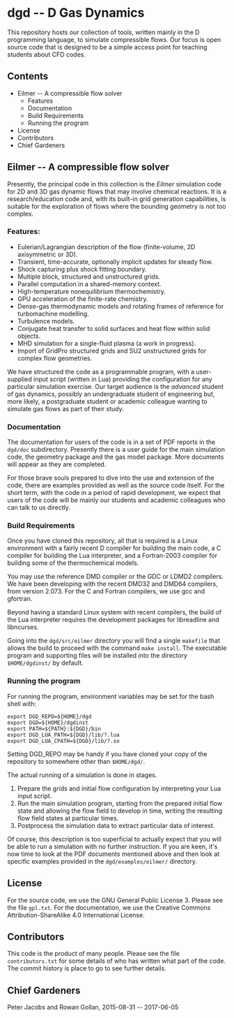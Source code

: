 # dgd -- D Gas Dynamics
This repository hosts our collection of tools, 
written mainly in the D programming language, 
to simulate compressible flows. 
Our focus is open source code that is designed to be a simple access 
point for teaching students about CFD codes.

## Contents
* Eilmer -- A compressible flow solver
    * Features
    * Documentation
    * Build Requirements
    * Running the program
* License
* Contributors
* Chief Gardeners

## Eilmer -- A compressible flow solver
Presently, the principal code in this collection is 
the *Eilmer* simulation code for 2D and 3D gas dynamic flows 
that may involve chemical reactions.
It is a research/education code and, 
with its built-in grid generation capabilities, 
is suitable for the exploration of flows 
where the bounding geometry is not too complex.

### Features:
* Eulerian/Lagrangian description of the flow (finite-volume, 2D axisymmetric or 3D).
* Transient, time-accurate, optionally implicit updates for steady flow.
* Shock capturing plus shock fitting boundary.
* Multiple block, structured and unstructured grids.
* Parallel computation in a shared-memory context.
* High-temperature nonequilibrium thermochemistry.
* GPU acceleration of the finite-rate chemistry.
* Dense-gas thermodynamic models and rotating frames of reference for
  turbomachine modelling.
* Turbulence models.
* Conjugate heat transfer to solid surfaces and heat flow within 
  solid objects.
* MHD simulation for a single-fluid plasma (a work in progress).
* Import of GridPro structured grids and SU2 unstructured grids 
  for complex flow geometries.

We have structured the code as a programmable program, 
with a user-supplied input script (written in Lua) 
providing the configuration for any particular simulation exercise.
Our target audience is the *advanced* student of gas dynamics,
possibly an undergraduate student of engineering but, more likely,
a postgraduate student or academic colleague 
wanting to simulate gas flows as part of their study.

### Documentation
The documentation for users of the code is in a set of PDF reports
in the `dgd/doc` subdirectory.
Presently there is a user guide for the main simulation code,
the geometry package and the gas model package.
More documents will appear as they are completed.

For those brave souls prepared to dive into the use and extension of the
code, there are examples provided as well as the source code itself.
For the short term, with the code in a period of rapid development,
we expect that users of the code will be mainly our
students and academic colleagues who can talk to us directly.

### Build Requirements
Once you have cloned this repository, all that is required is 
a Linux environment with a fairly recent D compiler for building the
main code, a C compiler for building the Lua interpreter, and
a Fortran-2003 compiler for building some of the thermochemical models.

You may use the reference DMD compiler or the GDC or LDMD2 compilers.
We have been developing with the recent DMD32 and DMD64 compilers, 
from version 2.073.
For the C and Fortran compilers, we use gcc and gfortran.

Beyond having a standard Linux system with recent compilers,
the build of the Lua interpreter requires the development packages for
libreadline and libncurses.

Going into the `dgd/src/eilmer` directory you will find a single `makefile`
that allows the build to proceed with the command `make install`.
The executable program and supporting files will be installed into the 
directory `$HOME/dgdinst/` by default.

### Running the program
For running the program, environment variables 
may be set for the bash shell with:

    export DGD_REPO=${HOME}/dgd
    export DGD=${HOME}/dgdinst
    export PATH=${PATH}:${DGD}/bin
    export DGD_LUA_PATH=${DGD}/lib/?.lua
    export DGD_LUA_CPATH=${DGD}/lib/?.so

Setting DGD_REPO may be handy if you have cloned your copy of the
repository to somewhere other than `$HOME/dgd/`.

The actual running of a simulation is done in stages.

1. Prepare the grids and initial flow configuration by interpreting your
   Lua input script.
2. Run the main simulation program, starting from the prepared initial 
   flow state and allowing the flow field to develop in time, writing
   the resulting flow field states at particular times.
3. Postprocess the simulation data to extract particular data of interest.

Of course, this description is too superficial to actually expect that 
you will be able to run a simulation with no further instruction.
If you are keen, it's now time to look at the PDF documents 
mentioned above and then look at specific examples provided in the 
`dgd/examples/eilmer/` directory.

## License
For the source code, we use the GNU General Public License 3.
Please see the file `gpl.txt`.
For the documentation, we use the Creative Commons 
Attribution-ShareAlike 4.0 International License.

## Contributors
This code is the product of many people. 
Please see the file `contributors.txt` for some details of 
who has written what part of the code. 
The commit history is place to go to see further details. 

## Chief Gardeners
Peter Jacobs and Rowan Gollan, 2015-08-31 -- 2017-06-05

